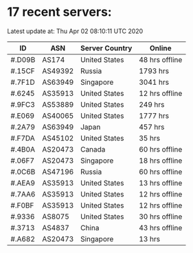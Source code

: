 # 17 recent servers:

Latest update at: Thu Apr 02 08:10:11 UTC 2020

| ID | ASN | Server Country | Online |
| -- | --- | -------------- | ------ |
| #.D09B | AS174 | United States | 48 hrs offline |
| #.15CF | AS49392 | Russia | 1793 hrs |
| #.7F1D | AS63949 | Singapore | 3041 hrs |
| #.6245 | AS35913 | United States | 12 hrs offline |
| #.9FC3 | AS53889 | United States | 249 hrs |
| #.E069 | AS40065 | United States | 1777 hrs |
| #.2A79 | AS63949 | Japan | 457 hrs |
| #.F7DA | AS45102 | United States | 35 hrs |
| #.4B0A | AS20473 | Canada | 60 hrs offline |
| #.06F7 | AS20473 | Singapore | 18 hrs offline |
| #.0C6B | AS47196 | Russia | 60 hrs offline |
| #.AEA9 | AS35913 | United States | 13 hrs offline |
| #.7AA6 | AS35913 | United States | 12 hrs offline |
| #.F0BF | AS35913 | United States | 12 hrs offline |
| #.9336 | AS8075 | United States | 30 hrs offline |
| #.3713 | AS4837 | China | 43 hrs offline |
| #.A682 | AS20473 | Singapore | 13 hrs |

